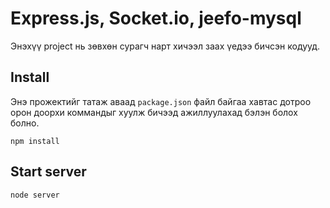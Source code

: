 # Express.js, Socket.io, jeefo-mysql
Энэхүү project нь зөвхөн сурагч нарт хичээл заах үедээ бичсэн кодууд.

## Install
Энэ прожектийг татаж аваад `package.json` файл байгаа хавтас дотроо орон доорхи 
коммандыг хуулж бичээд ажиллуулахад бэлэн болох болно.

`npm install`

## Start server

`node server`
